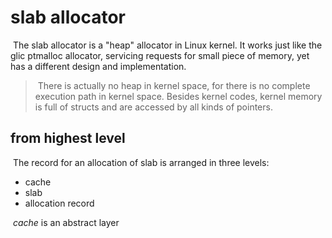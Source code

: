 # slab allocator

​	The slab allocator is a "heap" allocator in Linux kernel. It works just like the glic ptmalloc allocator, servicing requests for small  piece of memory, yet has a different design and implementation.

> ​	There is actually no heap in kernel space, for there is no complete execution path in kernel space. Besides kernel codes, kernel memory is full of structs and are accessed by all kinds of pointers.



## from highest level

​	The record for an allocation of slab is arranged in three levels:

- cache
- slab
- allocation record



​	*cache* is an abstract layer 